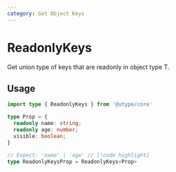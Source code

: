 ```yaml
---
category: Get Object Keys
---
```


# ReadonlyKeys

<TypeInfo category="Get Object Keys" />

Get union type of keys that are readonly in object type T.

## Usage

```ts
import type { ReadonlyKeys } from '@utype/core'

type Prop = {
  readonly name: string;
  readonly age: number;
  visible: boolean;
}

// Expect: 'name' | 'age' // [!code highlight]
type ReadonlyKeysProp = ReadonlyKeys<Prop>
```
